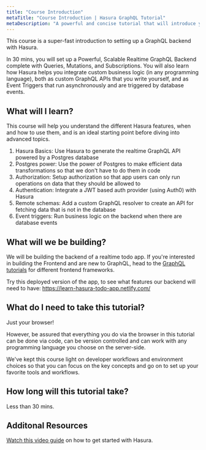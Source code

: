 ```yaml
---
title: "Course Introduction"
metaTitle: "Course Introduction | Hasura GraphQL Tutorial"
metaDescription: "A powerful and concise tutorial that will introduce you to set up a GraphQL backend with Hasura GraphQL Engine in the shortest amount of time possible."
---
```


This course is a super-fast introduction to setting up a GraphQL backend with Hasura.

In 30 mins, you will set up a Powerful, Scalable Realtime GraphQL Backend complete with Queries, Mutations, and Subscriptions. You will also learn how Hasura helps you integrate custom business logic (in any programming language), both as custom GraphQL APIs that you write yourself, and as Event Triggers that run asynchronously and are triggered by database events.

## What will I learn?

This course will help you understand the different Hasura features, when and how to use them, and
is an ideal starting point before diving into advanced topics.

1. Hasura Basics: Use Hasura to generate the realtime GraphQL API powered by a Postgres database
2. Postgres power: Use the power of Postgres to make efficient data transformations so that we don't have to do them in code
3. Authorization: Setup authorization so that app users can only run operations on data that they should be allowed to
4. Authentication: Integrate a JWT based auth provider (using Auth0) with Hasura
5. Remote schemas: Add a custom GraphQL resolver to create an API for fetching data that is not in the database
6. Event triggers: Run business logic on the backend when there are database events

## What will we be building?

We will be building the backend of a realtime todo app. If you're interested in building the Frontend and are new to GraphQL, head to the [GraphQL tutorials](https://hasura.io/learn/) for different frontend frameworks.

Try this deployed version of the app, to see what features our backend will need to have:
https://learn-hasura-todo-app.netlify.com/

## What do I need to take this tutorial?

Just your browser!

However, be assured that everything you do via the browser
in this tutorial can be done via code, can be version controlled and
can work with any programming language you choose on the server-side.

We've kept this course light on developer workflows and
environment choices so that you can focus on the key concepts and
go on to set up your favorite tools and workflows.

## How long will this tutorial take?

Less than 30 mins.

## Additonal Resources

[Watch this video guide](https://hasura.io/events/webinar/get-started-with-hasura/?pg=learn&plcmt=body&cta=getting-started&tech=) on how to get started with Hasura.
